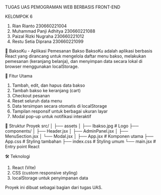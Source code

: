TUGAS UAS PEMOGRAMAN WEB BERBASIS FRONT-END

KELOMPOK 6
1. Rian Rianto 230660221004
2. Muhammad Panji Adhitya 230660221088
3. Paizal Rizki Nugraha 230660221012
4. Restu Setia Diprana 230660221099

🥣 BaksoKu - Aplikasi Pemesanan Bakso
BaksoKu adalah aplikasi berbasis React yang dirancang untuk mengelola daftar menu bakso, melakukan pemesanan (keranjang belanja), dan menyimpan data secara lokal di browser menggunakan localStorage.

🚀 Fitur Utama
1. Tambah, edit, dan hapus data bakso
2. Tambah bakso ke keranjang (cart)
3. Checkout pesanan
4. Reset seluruh data menu
5. Data tersimpan secara otomatis di localStorage
6. Tampilan responsif untuk berbagai ukuran layar
7. Modal pop-up untuk notifikasi interaktif

📁 Struktur Proyek
src/
│
├── assets
│   ├── Ibakso.jpg   # Logo
├── components/
│   ├── Header.jsx
│   ├── AdminPanel.jsx
│   ├── MenuSection.jsx
│   └── Modal.jsx
│
├── App.jsx          # Komponen utama
├── App.css          # Styling tambahan
├── index.css        # Styling umum
└── main.jsx         # Entry point React

🛠️ Teknologi
1. React (Vite)
2. CSS (custom responsive styling)
3. localStorage untuk penyimpanan data

Proyek ini dibuat sebagai bagian dari tugas UAS.